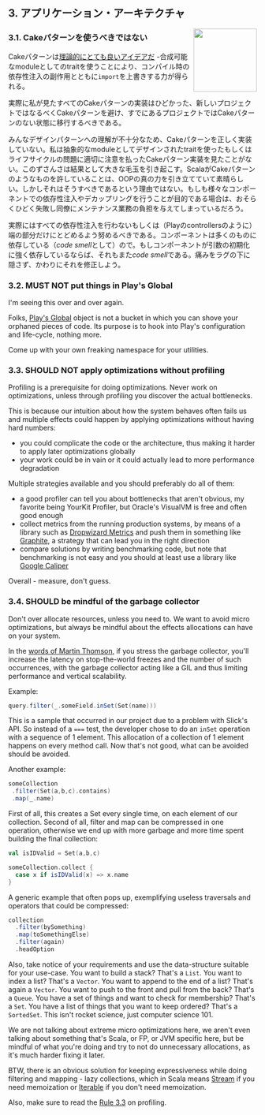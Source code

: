 ## 3. アプリケーション・アーキテクチャ

<img src="https://raw.githubusercontent.com/monifu/scala-best-practices/master/assets/scala-logo-256.png"  align="right" width="128" height="128" />

### 3.1. Cakeパターンを使うべきではない

Cakeパターンは[理論的にとても良いアイデアだ](https://www.youtube.com/watch?v=yLbdw06tKPQ) -合成可能なmoduleとしてのtraitを使うことにより、コンパイル時の依存性注入の副作用とともに`import`を上書きする力が得られる。


実際に私が見たすべてのCakeパターンの実装はひどかった、新しいプロジェクトではなるべくCakeパターンを避け、すでにあるプロジェクトではCakeパターンのない状態に移行するべきである。


みんなデザインパターンへの理解が不十分なため、Cakeパターンを正しく実装していない。私は抽象的なmoduleとしてデザインされたtraitを使ったもしくはライフサイクルの問題に適切に注意を払ったCakeパターン実装を見たことがない。このずさんさは結果として大きな毛玉を引き起こす。ScalaがCakeパターンのようなものを許していることは、OOPの真の力を引き立てていて素晴らしい。しかしそれはそうすべきであるという理由ではない。もしも様々なコンポーネントでの依存性注入やデカップリングを行うことが目的である場合は、おそらくひどく失敗し同僚にメンテナンス業務の負担を与えてしまっているだろう。


実際にはすべての依存性注入を行わないもしくは（Playのcontrollersのように）端の部分だけにとどめるよう努めるべきである。コンポーネントは多くのものに依存している（*code smell*として）ので。もしコンポーネントが引数の初期化に強く依存しているならば、それもまた*code smell*である。痛みをラグの下に隠さず、かわりにそれを修正しよう。


### 3.2. MUST NOT put things in Play's Global

I'm seeing this over and over again.

Folks,
[Play's Global](https://www.playframework.com/documentation/2.3.x/ScalaGlobal)
object is not a bucket in which you can shove your orphaned pieces of
code. Its purpose is to hook into Play's configuration and life-cycle,
nothing more.

Come up with your own freaking namespace for your utilities.

### 3.3. SHOULD NOT apply optimizations without profiling

Profiling is a prerequisite for doing optimizations. Never work on
optimizations, unless through profiling you discover the actual
bottlenecks.

This is because our intuition about how the system behaves often fails
us and multiple effects could happen by applying optimizations without
having hard numbers:

- you could complicate the code or the architecture, thus making it
  harder to apply later optimizations globally
- your work could be in vain or it could actually lead to more
  performance degradation

Multiple strategies available and you should preferably do all of
them:

- a good profiler can tell you about bottlenecks that aren't obvious,
  my favorite being YourKit Profiler, but Oracle's VisualVM is free
  and often good enough
- collect metrics from the running production systems, by means of a
  library such as
  [Dropwizard Metrics](https://dropwizard.github.io/metrics/3.1.0/)
  and push them in something like
  [Graphite](http://graphite.wikidot.com/), a strategy that can lead
  you in the right direction
- compare solutions by writing benchmarking code, but note that
  benchmarking is not easy and you should at least use a library like
  [Google Caliper](https://code.google.com/p/caliper/)

Overall - measure, don't guess.

### 3.4. SHOULD be mindful of the garbage collector

Don't over allocate resources, unless you need to. We want to avoid
micro optimizations, but always be mindful about the effects
allocations can have on your system.

In the
[words of Martin Thomson](http://www.infoq.com/presentations/top-10-performance-myths),
if you stress the garbage collector, you'll increase the latency on
stop-the-world freezes and the number of such occurrences, with the
garbage collector acting like a GIL and thus limiting performance and
vertical scalability.

Example:

```scala
query.filter(_.someField.inSet(Set(name)))
```

This is a sample that occurred in our project due to a problem with
Slick's API. So instead of a `===` test, the developer chose to do an
`inSet` operation with a sequence of 1 element. This allocation of a
collection of 1 element happens on every method call. Now that's not
good, what can be avoided should be avoided.

Another example:

```scala
someCollection
 .filter(Set(a,b,c).contains)
 .map(_.name)
```

First of all, this creates a Set every single time, on each element of
our collection. Second of all, filter and map can be compressed in one
operation, otherwise we end up with more garbage and more time spent
building the final collection:

```scala
val isIDValid = Set(a,b,c)

someCollection.collect {
  case x if isIDValid(x) => x.name
}
```

A generic example that often pops up, exemplifying useless traversals
and operators that could be compressed:

```scala
collection
  .filter(bySomething)
  .map(toSomethingElse)
  .filter(again)
  .headOption
```

Also, take notice of your requirements and use the data-structure
suitable for your use-case. You want to build a stack? That's a
`List`. You want to index a list? That's a `Vector`. You want to
append to the end of a list? That's again a `Vector`. You want to push
to the front and pull from the back? That's a `Queue`. You have a set
of things and want to check for membership? That's a `Set`. You have a
list of things that you want to keep ordered? That's a
`SortedSet`. This isn't rocket science, just computer science 101.

We are not talking about extreme micro optimizations here, we aren't
even talking about something that's Scala, or FP, or JVM specific
here, but be mindful of what you're doing and try to not do
unnecessary allocations, as it's much harder fixing it later.

BTW, there is an obvious solution for keeping expressiveness while
doing filtering and mapping - lazy collections, which in Scala means
[Stream](http://www.scala-lang.org/api/current/index.html#scala.collection.immutable.Stream)
if you need memoization or
[Iterable](http://docs.oracle.com/javase/7/docs/api/java/lang/Iterable.html)
if you don't need memoization.

Also, make sure to read the
[Rule 3.3](#33-should-not-apply-optimizations-without-profiling) on
profiling.